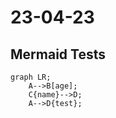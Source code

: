 # 23-04-23

## Mermaid Tests

```mermaid
graph LR;
    A-->B[age];
    C{name}-->D;
    A-->D{test};
```
